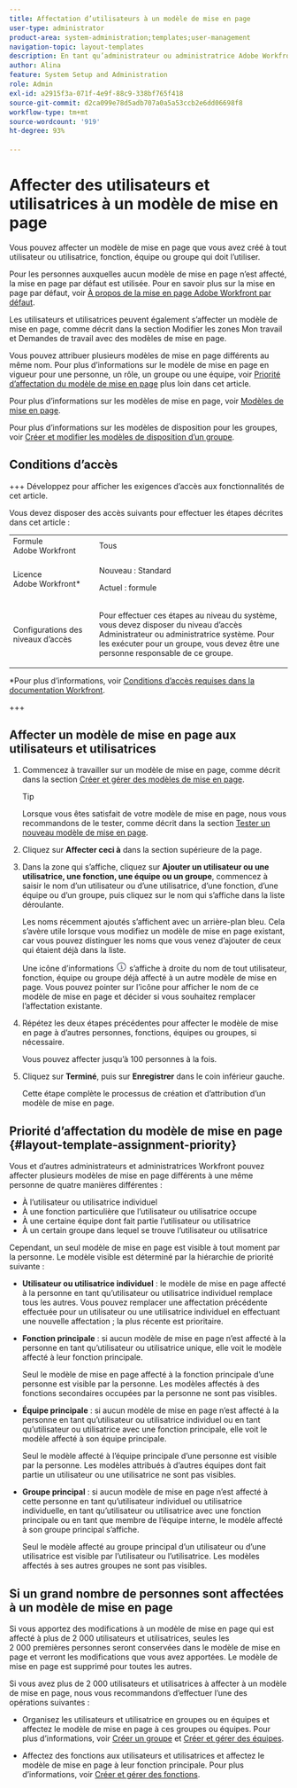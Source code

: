 ```yaml
---
title: Affectation d’utilisateurs à un modèle de mise en page
user-type: administrator
product-area: system-administration;templates;user-management
navigation-topic: layout-templates
description: En tant qu’administrateur ou administratrice Adobe Workfront, vous pouvez affecter un modèle de mise en page que vous avez créé à tout utilisateur ou utilisatrice, fonction, équipe ou groupe qui doit l’utiliser.
author: Alina
feature: System Setup and Administration
role: Admin
exl-id: a2915f3a-071f-4e9f-88c9-338bf765f418
source-git-commit: d2ca099e78d5adb707a0a5a53ccb2e6dd06698f8
workflow-type: tm+mt
source-wordcount: '919'
ht-degree: 93%

---
```


# Affecter des utilisateurs et utilisatrices à un modèle de mise en page

Vous pouvez affecter un modèle de mise en page que vous avez créé à tout utilisateur ou utilisatrice, fonction, équipe ou groupe qui doit l’utiliser.

Pour les personnes auxquelles aucun modèle de mise en page n’est affecté, la mise en page par défaut est utilisée. Pour en savoir plus sur la mise en page par défaut, voir [À propos de la mise en page Adobe Workfront par défaut](../../../administration-and-setup/customize-workfront/use-layout-templates/about-the-default-wf-layout.md).

Les utilisateurs et utilisatrices peuvent également s’affecter un modèle de mise en page, comme décrit dans la section Modifier les zones Mon travail et Demandes de travail avec des modèles de mise en page.

Vous pouvez attribuer plusieurs modèles de mise en page différents au même nom. Pour plus d’informations sur le modèle de mise en page en vigueur pour une personne, un rôle, un groupe ou une équipe, voir [Priorité d’affectation du modèle de mise en page](#layout-template-assignment-priority) plus loin dans cet article.

Pour plus d’informations sur les modèles de mise en page, voir [Modèles de mise en page](../../../administration-and-setup/customize-workfront/use-layout-templates/use-layout-templates-customize-ui.md).

Pour plus d’informations sur les modèles de disposition pour les groupes, voir [Créer et modifier les modèles de disposition d’un groupe](../../../administration-and-setup/manage-groups/work-with-group-objects/create-and-modify-a-groups-layout-templates.md).

## Conditions d’accès

+++ Développez pour afficher les exigences d’accès aux fonctionnalités de cet article.

Vous devez disposer des accès suivants pour effectuer les étapes décrites dans cet article :

<table style="table-layout:auto"> 
 <col> 
 <col> 
 <tbody> 
  <tr> 
   <td role="rowheader">Formule Adobe Workfront</td> 
   <td>Tous</td> 
  </tr> 
  <tr> 
   <td role="rowheader">Licence Adobe Workfront*</td> 
   <td><p>Nouveau : Standard</p>
  <p> Actuel : formule</p>
   </td> 
  </tr> 
  <tr> 
   <td role="rowheader">Configurations des niveaux d’accès</td> 
   <td> <p>Pour effectuer ces étapes au niveau du système, vous devez disposer du niveau d’accès Administrateur ou administratrice système.
Pour les exécuter pour un groupe, vous devez être une personne responsable de ce groupe.</p> </td> 
  </tr> 
 </tbody> 
</table>

*Pour plus d’informations, voir [Conditions d’accès requises dans la documentation Workfront](/help/quicksilver/administration-and-setup/add-users/access-levels-and-object-permissions/access-level-requirements-in-documentation.md).

+++

## Affecter un modèle de mise en page aux utilisateurs et utilisatrices

1. Commencez à travailler sur un modèle de mise en page, comme décrit dans la section [Créer et gérer des modèles de mise en page](../../../administration-and-setup/customize-workfront/use-layout-templates/create-and-manage-layout-templates.md).

   >[!TIP]
   >
   >Lorsque vous êtes satisfait de votre modèle de mise en page, nous vous recommandons de le tester, comme décrit dans la section [Tester un nouveau modèle de mise en page](../../../administration-and-setup/customize-workfront/use-layout-templates/test-a-layout-template.md).

1. Cliquez sur **Affecter ceci à** dans la section supérieure de la page.
1. Dans la zone qui s’affiche, cliquez sur **Ajouter un utilisateur ou une utilisatrice, une fonction, une équipe ou un groupe**, commencez à saisir le nom d’un utilisateur ou d’une utilisatrice, d’une fonction, d’une équipe ou d’un groupe, puis cliquez sur le nom qui s’affiche dans la liste déroulante.

   Les noms récemment ajoutés s’affichent avec un arrière-plan bleu. Cela s’avère utile lorsque vous modifiez un modèle de mise en page existant, car vous pouvez distinguer les noms que vous venez d’ajouter de ceux qui étaient déjà dans la liste.

   Une icône d’informations ![icône d’informations](assets/info-icon.png) s’affiche à droite du nom de tout utilisateur, fonction, équipe ou groupe déjà affecté à un autre modèle de mise en page. Vous pouvez pointer sur l’icône pour afficher le nom de ce modèle de mise en page et décider si vous souhaitez remplacer l’affectation existante.

1. Répétez les deux étapes précédentes pour affecter le modèle de mise en page à d’autres personnes, fonctions, équipes ou groupes, si nécessaire.

   Vous pouvez affecter jusqu’à 100 personnes à la fois.

1. Cliquez sur **Terminé**, puis sur **Enregistrer** dans le coin inférieur gauche.

   Cette étape complète le processus de création et d’attribution d’un modèle de mise en page.

## Priorité d’affectation du modèle de mise en page {#layout-template-assignment-priority}

Vous et d’autres administrateurs et administratrices Workfront pouvez affecter plusieurs modèles de mise en page différents à une même personne de quatre manières différentes :

* À l’utilisateur ou utilisatrice individuel
* À une fonction particulière que l’utilisateur ou utilisatrice occupe
* À une certaine équipe dont fait partie l’utilisateur ou utilisatrice
* À un certain groupe dans lequel se trouve l’utilisateur ou utilisatrice

Cependant, un seul modèle de mise en page est visible à tout moment par la personne. Le modèle visible est déterminé par la hiérarchie de priorité suivante :

* **Utilisateur ou utilisatrice individuel** : le modèle de mise en page affecté à la personne en tant qu’utilisateur ou utilisatrice individuel remplace tous les autres. Vous pouvez remplacer une affectation précédente effectuée pour un utilisateur ou une utilisatrice individuel en effectuant une nouvelle affectation ; la plus récente est prioritaire.
* **Fonction principale** : si aucun modèle de mise en page n’est affecté à la personne en tant qu’utilisateur ou utilisatrice unique, elle voit le modèle affecté à leur fonction principale.

  Seul le modèle de mise en page affecté à la fonction principale d’une personne est visible par la personne. Les modèles affectés à des fonctions secondaires occupées par la personne ne sont pas visibles.

* **Équipe principale** : si aucun modèle de mise en page n’est affecté à la personne en tant qu’utilisateur ou utilisatrice individuel ou en tant qu’utilisateur ou utilisatrice avec une fonction principale, elle voit le modèle affecté à son équipe principale.

  Seul le modèle affecté à l’équipe principale d’une personne est visible par la personne. Les modèles attribués à d’autres équipes dont fait partie un utilisateur ou une utilisatrice ne sont pas visibles.

* **Groupe principal** : si aucun modèle de mise en page n’est affecté à cette personne en tant qu’utilisateur individuel ou utilisatrice individuelle, en tant qu’utilisateur ou utilisatrice avec une fonction principale ou en tant que membre de l’équipe interne, le modèle affecté à son groupe principal s’affiche.

  Seul le modèle affecté au groupe principal d’un utilisateur ou d’une utilisatrice est visible par l’utilisateur ou l’utilisatrice. Les modèles affectés à ses autres groupes ne sont pas visibles.

## Si un grand nombre de personnes sont affectées à un modèle de mise en page

Si vous apportez des modifications à un modèle de mise en page qui est affecté à plus de 2 000 utilisateurs et utilisatrices, seules les 2 000 premières personnes seront conservées dans le modèle de mise en page et verront les modifications que vous avez apportées. Le modèle de mise en page est supprimé pour toutes les autres.

Si vous avez plus de 2 000 utilisateurs et utilisatrices à affecter à un modèle de mise en page, nous vous recommandons d’effectuer l’une des opérations suivantes :

* Organisez les utilisateurs et utilisatrice en groupes ou en équipes et affectez le modèle de mise en page à ces groupes ou équipes. Pour plus d’informations, voir [Créer un groupe](../../../administration-and-setup/manage-groups/create-and-manage-groups/create-a-group.md) et [Créer et gérer des équipes](../../../people-teams-and-groups/create-and-manage-teams/create-and-mange-teams.md).

* Affectez des fonctions aux utilisateurs et utilisatrices et affectez le modèle de mise en page à leur fonction principale. Pour plus d’informations, voir [Créer et gérer des fonctions](../../../administration-and-setup/set-up-workfront/organizational-setup/create-manage-job-roles.md).
